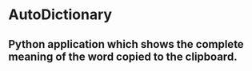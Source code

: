 # AutoDictionary

## Python application which shows the complete meaning of the word copied to the clipboard.
